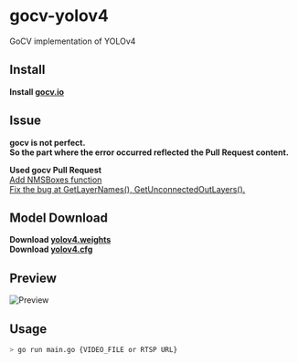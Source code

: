 # gocv-yolov4
GoCV implementation of YOLOv4

## Install
**Install [gocv.io](https://gocv.io/getting-started/)**

## Issue
**gocv is not perfect.**  
**So the part where the error occurred reflected the Pull Request content.**  

**Used gocv Pull Request**  
[Add NMSBoxes function](https://github.com/hybridgroup/gocv/pull/736)  
[Fix the bug at GetLayerNames(), GetUnconnectedOutLayers().](https://github.com/hybridgroup/gocv/pull/732)  


## Model Download
**Download [yolov4.weights](https://github.com/AlexeyAB/darknet/releases/download/darknet_yolo_v3_optimal/yolov4.weights)**  
**Download [yolov4.cfg](https://raw.githubusercontent.com/AlexeyAB/darknet/master/cfg/yolov4.cfg)**

## Preview
![Preview](https://github.com/gron1gh1/gocv-yolov4/blob/main/assets/detect.jpg)

## Usage
```sh
> go run main.go {VIDEO_FILE or RTSP URL}
```

